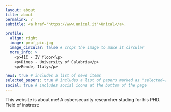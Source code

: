 ```yaml
---
layout: about
title: about
permalink: /
subtitle: <a href='https://www.unical.it'>Unical</a>.

profile:
  align: right
  image: prof_pic.jpg
  image_circular: false # crops the image to make it circular
  more_info: >
    <p>41C - IV floor<\p>
    <p>Dimes - University of Calabria</p>
    <p>Rende, Italy</p>

news: true # includes a list of news items
selected_papers: true # includes a list of papers marked as "selected={true}"
social: true # includes social icons at the bottom of the page
---
```


This website is about me! A cybersecurity researcher studing for his PHD. Field of instrest:

